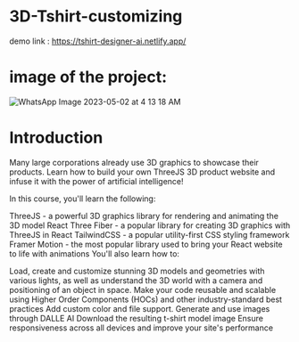 # 3D-Tshirt-customizing
demo link : https://tshirt-designer-ai.netlify.app/
# image of the project: <br>
![WhatsApp Image 2023-05-02 at 4 13 18 AM](https://user-images.githubusercontent.com/97854285/235544396-d0a49c79-405e-4a0a-83a3-4b64ad430342.jpeg)

# Introduction
Many large corporations already use 3D graphics to showcase their products. Learn how to build your own ThreeJS 3D product website and infuse it with the power of artificial intelligence!

In this course, you'll learn the following:

ThreeJS - a powerful 3D graphics library for rendering and animating the 3D model
React Three Fiber - a popular library for creating 3D graphics with ThreeJS in React
TailwindCSS - a popular utility-first CSS styling framework
Framer Motion - the most popular library used to bring your React website to life with animations
You'll also learn how to:

Load, create and customize stunning 3D models and geometries with various lights, as well as understand the 3D world with a camera and positioning of an object in space.
Make your code reusable and scalable using Higher Order Components (HOCs) and other industry-standard best practices
Add custom color and file support.
Generate and use images through DALLE AI
Download the resulting t-shirt model image
Ensure responsiveness across all devices and improve your site's performance
